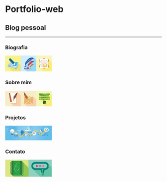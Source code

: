 # Portfolio-web
<h2>Blog pessoal</h2>
<hr>
<h3> Biografia </h3> 
<img src="imagens/imgbio/imgb1.png" width="150px">
<h3> Sobre mim </h3>
<img src="imagens/imgbio/imgb2.png" width="150px">
<h3> Projetos </h3>
<img src="imagens/imgbio/imgb0.png" width="150px">
<h3>Contato</h3>
<img src="imagens/imgbio/imgb3.png" width="150px">

